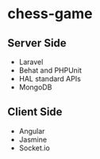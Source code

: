 # chess-game

## Server Side

- Laravel
- Behat and PHPUnit
- HAL standard APIs
- MongoDB

## Client Side

- Angular
- Jasmine
- Socket.io
